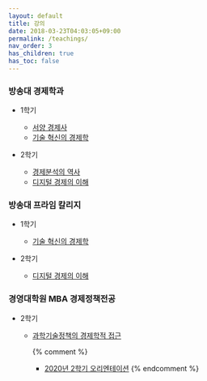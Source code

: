 ```yaml
---
layout: default
title: 강의
date: 2018-03-23T04:03:05+09:00
permalink: /teachings/
nav_order: 3
has_children: true
has_toc: false
---
```


### 방송대 경제학과
- 1학기 
  * [서양 경제사](/teachings/economic_history/)
  * [기술 혁신의 경제학](/teachings/technological_innovation/)

- 2학기 
  * [경제분석의 역사](/teachings/history_of_economic_thought/)
  * [디지털 경제의 이해](/teachings/digital_economy/)


### 방송대 프라임 칼리지
- 1학기 
  * [기술 혁신의 경제학](/teachings/technological_innovation_prime/)

- 2학기 
  * [디지털 경제의 이해](/teachings/digital_economy_prime/)

### 경영대학원 MBA 경제정책전공
- 2학기
  * [과학기술정책의 경제학적 접근](/teachings/innvoation_policy/)
  
  
    {% comment %}
    * [2020년 2학기 오리엔테이션](/teachings/innvoation_policy/orientation/)
    {% endcomment %}
